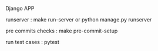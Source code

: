 Django APP

runserver :  make run-server or python manage.py runserver

pre commits checks : make pre-commit-setup

run test cases : pytest

